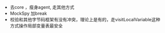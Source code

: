 - 去core  ，瘦身agent, 走其他方式
- MockSpy 加break
- 校验和其他字节码框架有没有冲突，理论上是有的，走visitLocalVariable这种方式操作局部变量表最安全